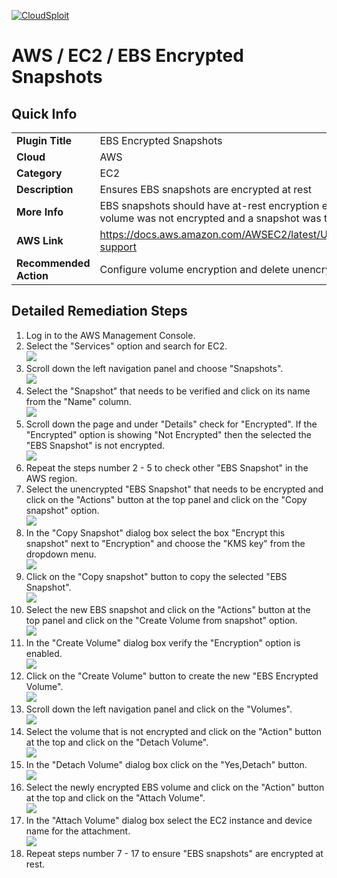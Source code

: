 [![CloudSploit](https://cloudsploit.com/img/logo-new-big-text-100.png "CloudSploit")](https://cloudsploit.com)

# AWS / EC2 / EBS Encrypted Snapshots

## Quick Info

| | |
|-|-|
| **Plugin Title** | EBS Encrypted Snapshots |
| **Cloud** | AWS |
| **Category** | EC2 |
| **Description** | Ensures EBS snapshots are encrypted at rest |
| **More Info** | EBS snapshots should have at-rest encryption enabled through AWS using KMS. If the volume was not encrypted and a snapshot was taken the snapshot will be unencrypted. |
| **AWS Link** | https://docs.aws.amazon.com/AWSEC2/latest/UserGuide/EBSSnapshots.html#encryption-support |
| **Recommended Action** | Configure volume encryption and delete unencrypted EBS snapshots. |

## Detailed Remediation Steps
1. Log in to the AWS Management Console.
2. Select the "Services" option and search for EC2. </br> <img src="/resources/aws/ec2/ebs-encrypted-snapshots/step2.png"/>
3. Scroll down the left navigation panel and choose "Snapshots". </br>  <img src="/resources/aws/ec2/ebs-encrypted-snapshots/step3.png"/>
4. Select the "Snapshot" that needs to be verified and click on its name from the "Name" column.</br> <img src="/resources/aws/ec2/ebs-encrypted-snapshots/step4.png"/>
5. Scroll down the page and under "Details" check for "Encrypted". If the "Encrypted" option is showing "Not Encrypted" then the selected the "EBS Snapshot" is not encrypted.</br> <img src="/resources/aws/ec2/ebs-encrypted-snapshots/step5.png"/>
6. Repeat the steps number 2 - 5 to check other "EBS Snapshot" in the AWS region.</br>
7. Select the unencrypted "EBS Snapshot" that needs to be encrypted and click on the "Actions" button at the top panel and click on the "Copy snapshot" option.</br> <img src="/resources/aws/ec2/ebs-encrypted-snapshots/step7.png"/>
8. In the "Copy Snapshot" dialog box select the box "Encrypt this snapshot" next to "Encryption" and choose the "KMS key" from the dropdown menu.</br> <img src="/resources/aws/ec2/ebs-encrypted-snapshots/step8.png"/>
9. Click on the "Copy snapshot" button to copy the selected "EBS Snapshot". </br> <img src="/resources/aws/ec2/ebs-encrypted-snapshots/step9.png"/>
10. Select the new EBS snapshot and click on the "Actions" button at the top panel and click on the "Create Volume from snapshot" option.</br> <img src="/resources/aws/ec2/ebs-encrypted-snapshots/step10.png"/>
11. In the "Create Volume" dialog box verify the "Encryption" option is enabled.</br> <img src="/resources/aws/ec2/ebs-encrypted-snapshots/step11.png"/>
12. Click on the "Create Volume" button to create the new "EBS Encrypted Volume".</br> <img src="/resources/aws/ec2/ebs-encrypted-snapshots/step12.png"/>
13. Scroll down the left navigation panel and click on the "Volumes".</br> <img src="/resources/aws/ec2/ebs-encrypted-snapshots/step13.png"/>
14. Select the volume that is not encrypted and click on the "Action" button at the top and click on the "Detach Volume".</br> <img src="/resources/aws/ec2/ebs-encrypted-snapshots/step14.png"/>
15. In the "Detach Volume" dialog box click on the "Yes,Detach" button. </br> <img src="/resources/aws/ec2/ebs-encrypted-snapshots/step15.png"/>
16. Select the newly encrypted EBS volume and click on the "Action" button at the top and click on the "Attach Volume".</br> <img src="/resources/aws/ec2/ebs-encrypted-snapshots/step16.png"/>
17. In the "Attach Volume" dialog box select the EC2 instance and device name for the attachment.</br> <img src="/resources/aws/ec2/ebs-encrypted-snapshots/step17.png"/> 
18. Repeat steps number 7 - 17 to ensure "EBS snapshots" are encrypted at rest.

